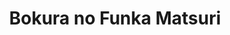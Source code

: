 --- 
title: "Bokura no Funka Matsuri"
publishdate: "2019-7-29T16:48:46+02:00"
src: "https://365manga.net/manga/bokura-no-funka-matsuri"
image: "https://data.365manga.net/images/thumbnails/6792-bokura-no-funka-matsuri.jpg"
description: "When a local volcano erupts, the depopulated town of Kanematsu suddenly thrives as a hot-springs resort. High-school student Tomiyama, a cool character, can’t accept this dramatic transformation, while his friend Sakurajima enthusiastically embraces it. This is the story of how their friendship is affected by changes in their town. The freely-drawn, casual style the manga brings to its portrayal of the shifting emotions of high-school boys has earned it many…"
---
